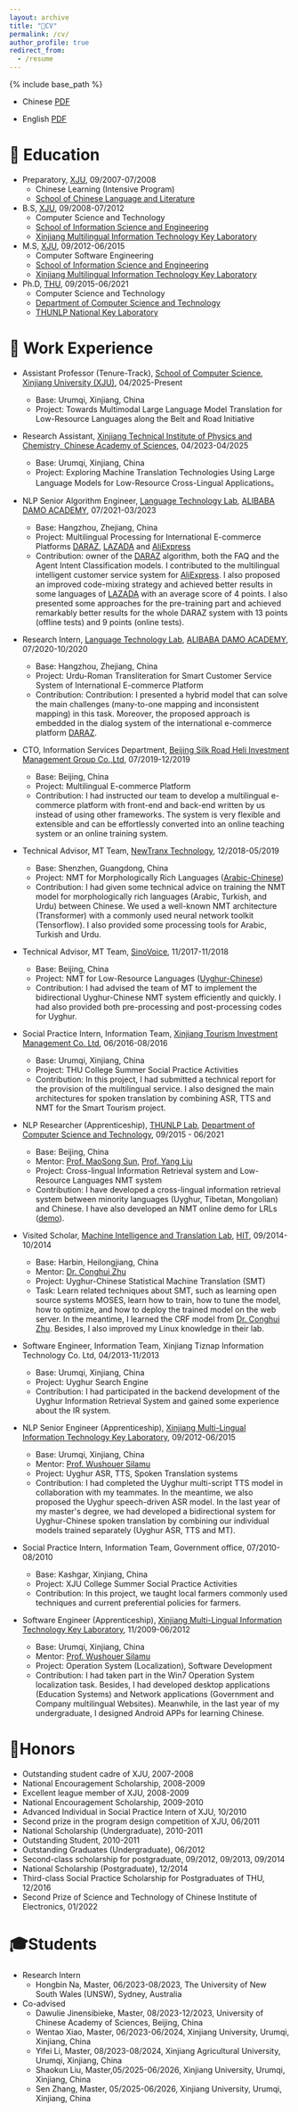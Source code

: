 ```yaml
---
layout: archive
title: "📄CV"
permalink: /cv/
author_profile: true
redirect_from:
  - /resume
---
```


{% include base_path %}

* Chinese [PDF](https://miradel51.github.io/files/my_cv_ch.pdf)

<!-- * English [PDF]()-->
* English [PDF](https://miradel51.github.io/files/my_cv_en.pdf)

🏫 Education
======
* Preparatory, [XJU](https://www.xju.edu.cn/), 09/2007-07/2008
  *  Chinese Learning (Intensive Program)
  *  [School of Chinese Language and Literature](http://rwxy.xju.edu.cn/)
* B.S, [XJU](https://www.xju.edu.cn/), 09/2008-07/2012
  * Computer Science and Technology 
  * [School of Information Science and Engineering](http://it.xju.edu.cn/)
  * [Xinjiang Multilingual Information Technology Key Laboratory](http://202.201.242.181:8000/translator/index.html)
* M.S, [XJU](https://www.xju.edu.cn/), 09/2012-06/2015
  * Computer Software Engineering 
  * [School of Information Science and Engineering](http://it.xju.edu.cn/)
  * [Xinjiang Multilingual Information Technology Key Laboratory](http://202.201.242.181:8000/translator/index.html)
* Ph.D, [THU](https://www.tsinghua.edu.cn/en/), 09/2015-06/2021
  * Computer Science and Technology
  * [Department of Computer Science and Technology](http://www.cs.tsinghua.edu.cn/csen/)
  * [THUNLP National Key Laboratory](https://nlp.csai.tsinghua.edu.cn/)


💼 Work Experience
======
* Assistant Professor (Tenure-Track), [School of Computer Science](http://it.xju.edu.cn/), [Xinjiang University (XJU)](https://english.xju.edu.cn/), 04/2025-Present
  * Base: Urumqi, Xinjiang, China
  * Project: Towards Multimodal Large Language Model Translation for Low-Resource Languages along the Belt and Road Initiative
* Research Assistant, [Xinjiang Technical Institute of Physics and Chemistry, Chinese Academy of Sciences](http://english.xjipc.cas.cn/), 04/2023-04/2025
  * Base: Urumqi, Xinjiang, China
  * Project: Exploring Machine Translation Technologies Using Large Language Models for Low-Resource Cross-Lingual Applications。
* NLP Senior Algorithm Engineer, [Language Technology Lab](https://damo.alibaba.com/labs/language-technology), [ALIBABA DAMO ACADEMY](https://damo.alibaba.com/), 07/2021-03/2023
  * Base: Hangzhou, Zhejiang, China
  <!--- * Directors: Ji Zhang &rarr; Fei Huang &rarr;  Luo Si -->
  * Project: Multilingual Processing for International E-commerce Platforms [DARAZ](https://www.daraz.pk/), [LAZADA](https://www.lazada.com/en/) and [AliExpress](https://www.aliexpress.com/)
  * Contribution: owner of the [DARAZ](https://www.daraz.pk/) algorithm, both the FAQ and the Agent Intent Classification models. I contributed to the multilingual intelligent customer service system for [AliExpress](https://www.aliexpress.com/). I also proposed an improved code-mixing strategy and achieved better results in some languages of [LAZADA](https://www.lazada.com/en/) with an average score of 4 points. I also presented some approaches for the pre-training part and achieved remarkably better results for the whole DARAZ system with 13 points (offline tests) and 9 points (online tests).

* Research Intern, [Language Technology Lab](https://damo.alibaba.com/labs/language-technology), [ALIBABA DAMO ACADEMY](https://damo.alibaba.com/), 07/2020-10/2020
  * Base: Hangzhou, Zhejiang, China
  <!--- * Directors: Ji Zhang &rarr; Haiqing Chen -->
  * Project: Urdu-Roman Transliteration for Smart Customer Service System of International E-commerce Platform
  * Contribution: Contribution: I presented a hybrid model that can solve the main challenges (many-to-one mapping and inconsistent mapping) in this task. Moreover, the proposed approach is embedded in the dialog system of the international e-commerce platform [DARAZ](https://www.daraz.pk/).
  
* CTO, Information Services Department, [Beijing Silk Road Heli Investment Management Group Co.,Ltd](https://www.helibazar.com/index.html), 07/2019-12/2019
  * Base: Beijing, China
  * Project: Multilingual E-commerce Platform
  * Contribution: I had instructed our team to develop a multilingual e-commerce platform with front-end and back-end written by us instead of using other frameworks. The system is very flexible and extensible and can be effortlessly converted into an online teaching system or an online training system.

* Technical Advisor, MT Team, [NewTranx Technology](http://www.newtranx.com/), 12/2018-05/2019
  * Base: Shenzhen, Guangdong, China
  * Project: NMT for Morphologically Rich Languages ([Arabic-Chinese](https://fanyi.newtranx.com/?lng=cn#/onTrans))
  * Contribution: I had given some technical advice on training the NMT model for morphologically rich languages (Arabic, Turkish, and Urdu) between Chinese. We used a well-known NMT architecture (Transformer) with a commonly used neural network toolkit (Tensorflow). I also provided some processing tools for Arabic, Turkish and Urdu.

* Technical Advisor, MT Team, [SinoVoice](https://www.sinovoice.com/), 11/2017-11/2018
  * Base: Beijing, China
  * Project: NMT for Low-Resource Languages ([Uyghur-Chinese](https://translate.aicloud.com/))
  * Contribution: I had advised the team of MT to implement the bidirectional Uyghur-Chinese NMT system efficiently and quickly. I had also provided both pre-processing and post-processing codes for Uyghur.

* Social Practice Intern, Information Team, [Xinjiang Tourism Investment Management Co. Ltd](http://www.xinhuanet.com/travel/2019-09/06/c_1124969030.htm), 06/2016-08/2016
  * Base: Urumqi, Xinjiang, China
  <!--- * Director: Nan Zhu -->
  * Project: THU College Summer Social Practice Activities
  * Contribution: In this project, I had submitted a technical report for the provision of the multilingual service. I also designed the main architectures for spoken translation by combining ASR, TTS and NMT for the Smart Tourism project.

* NLP Researcher (Apprenticeship), [THUNLP Lab](https://nlp.csai.tsinghua.edu.cn/), [Department of Computer Science and Technology](http://www.cs.tsinghua.edu.cn/csen/), 09/2015 - 06/2021
  * Base: Beijing, China
  * Mentor: [Prof. MaoSong Sun](https://nlp.csai.tsinghua.edu.cn/staff/sms/), [Prof. Yang Liu](https://nlp.csai.tsinghua.edu.cn/~ly/)
  * Project: Cross-lingual Information Retrieval system and Low-Resource Languages NMT system
  * Contribution: I have developed a cross-lingual information retrieval system between minority languages (Uyghur, Tibetan, Mongolian) and Chinese. I have also developed an NMT online demo for LRLs ([demo](http://101.6.5.207:5152/)). 

* Visited Scholar, [Machine Intelligence and Translation Lab](http://mitlab.hit.edu.cn/main.htm), [HIT](http://www.hit.edu.cn/), 09/2014-10/2014
  * Base: Harbin, Heilongjiang, China
  * Mentor: [Dr. Conghui Zhu](http://mitlab.hit.edu.cn/2018/0608/c9183a210166/page.htm)
  * Project: Uyghur-Chinese Statistical Machine Translation (SMT)
  * Task: Learn related techniques about SMT, such as learning open source systems MOSES, learn how to train, how to tune the model, how to optimize, and how to deploy the trained model on the web server. In the meantime, I learned the CRF model from [Dr. Conghui Zhu](http://mitlab.hit.edu.cn/2018/0608/c9183a210166/page.htm). Besides, I also improved my Linux knowledge in their lab.

* Software Engineer, Information Team, Xinjiang Tiznap Information Technology Co. Ltd, 04/2013-11/2013
  * Base: Urumqi, Xinjiang, China
  * Project: Uyghur Search Engine
  * Contribution: I had participated in the backend development of the Uyghur Information Retrieval System and gained some experience about the IR system.

* NLP Senior Engineer (Apprenticeship), [Xinjiang Multi-Lingual Information Technology Key Laboratory](https://it.xju.edu.cn/xygk/jgsz/zdsys/dyzxxjszdsys/sysjj.htm), 09/2012-06/2015
  * Base: Urumqi, Xinjiang, China
  * Mentor: [Prof. Wushouer Silamu](https://ysg.ckcest.cn/html/details/3943/index.html)
  * Project: Uyghur ASR, TTS, Spoken Translation systems
  * Contribution: I had completed the Uyghur multi-script TTS model in collaboration with my teammates. In the meantime, we also proposed the Uyghur speech-driven ASR model. In the last year of my master's degree, we had developed a bidirectional system for Uyghur-Chinese spoken translation by combining our individual models trained separately (Uyghur ASR, TTS and MT).

* Social Practice Intern, Information Team, Government office, 07/2010-08/2010
  * Base: Kashgar, Xinjiang, China
  <!--- * Mentor: Hayrulla -->
  * Project: XJU College Summer Social Practice Activities
  * Contribution: In this project, we taught local farmers commonly used techniques and current preferential policies for farmers.

* Software Engineer (Apprenticeship), [Xinjiang Multi-Lingual Information Technology Key Laboratory](https://it.xju.edu.cn/xygk/jgsz/zdsys/dyzxxjszdsys/sysjj.htm), 11/2009-06/2012
  * Base: Urumqi, Xinjiang, China
  * Mentor: [Prof. Wushouer Silamu](https://ysg.ckcest.cn/html/details/3943/index.html)
  * Project: Operation System (Localization), Software Development
  * Contribution: I had taken part in the Win7 Operation System localization task. Besides, I had developed desktop applications (Education Systems) and Network applications (Government and Company multilingual Websites). Meanwhile, in the last year of my undergraduate, I designed Android APPs for learning Chinese.

  

🏅Honors
======
* Outstanding student cadre of XJU, 2007-2008
* National Encouragement Scholarship, 2008-2009
* Excellent league member of XJU, 2008-2009
* National Encouragement Scholarship, 2009-2010
* Advanced Individual in Social Practice Intern of XJU, 10/2010
* Second prize in the program design competition of XJU, 06/2011
* National Scholarship (Undergraduate), 2010-2011
* Outstanding Student, 2010-2011
* Outstanding Graduates (Undergraduate), 06/2012
* Second-class scholarship for postgraduate, 09/2012, 09/2013, 09/2014
* National Scholarship (Postgraduate), 12/2014
* Third-class Social Practice Scholarship for Postgraduates of THU, 12/2016
* Second Prize of Science and Technology of Chinese Institute of Electronics, 01/2022

🎓Students
=======
* Research Intern
  * Hongbin Na, Master, 06/2023-08/2023, The University of New South Wales (UNSW), Sydney, Australia
  <!-- * Bifei Hao, Master, 06/2023-Present, Northwestern University, Evanston, United States -->
* Co-advised
  * Dawulie Jinensibieke, Master, 08/2023-12/2023, University of Chinese Academy of Sciences, Beijing, China
  * Wentao Xiao, Master, 06/2023-06/2024, Xinjiang University, Urumqi, Xinjiang, China
  * Yifei Li, Master, 08/2023-08/2024, Xinjiang Agricultural University, Urumqi, Xinjiang, China
  * Shaokun Liu, Master,05/2025-06/2026, Xinjiang University, Urumqi, Xinjiang, China
  * Sen Zhang, Master, 05/2025-06/2026, Xinjiang University, Urumqi, Xinjiang, China


<!-- Academic Service
======
* Conference reviewer & Technical Program Committee (TPC): ACL2016, ACL2023, AAAI2018, COLING2018, NAACL2019, PACLIC2021, IJCNN2022, NLPAI2022, ADMIT2022-2023, AMLIT2023, ACDP2023, IEEE CEC2023, CVIPPR2023, AIMLR2023, CSSE2023, AISS2023，AACIP2023, MLAMDA2023
* Journal reviewer: International Journal of Intelligent System (IJIS) 2021-2022, ACM Transactions on Asian and Low-Resource Language Information Processing (TALLIP) 2022 -->

<!-- Selected Talks
======
* [Domain Adaptation for Machine Translation](https://miradel51.github.io/files/report_da4mt_xju_v1.0.pdf), XJU, Urumqi, Xinjiang, China, 10/26/2017
* [Discussion on Bilingual Cognition in International Exchange Activities](https://miradel51.github.io/files/icis2018_v1.0.pdf), ICIS2018, Beijing, China, 11/01/2018
* [Ph.D. Forum in Department of Computer Science at THU](https://miradel51.github.io/files/PhD_Forum_2019.03.16.pdf), Tsinghua University, Beijing, China, 03/16/2019
* [Low-Resource Neural Machine Translation](https://miradel51.github.io/files/minda_report_20191112.pdf), Minzu University of China, Beijing, China, 11/12/2019
* [Ph.D. Experience Sharing Report](https://miradel51.github.io/files/phd_experience_sharing.pdf), Tsinghua University, Beijing, China, 06/08/2021
* [EMNLP2021 Paper Sharing Report](https://miradel51.github.io/files/emnlp2021_damo3.pdf), Alibaba Damo Academy, Hangzhou, Zhejiang, China, 11/18/2021 -->

<!-- Publications
======
  <ul>{% for post in site.publications %}
    {% include archive-single-cv.html %}
  {% endfor %}</ul> -->
  
